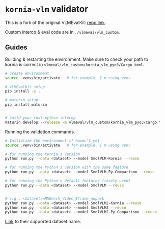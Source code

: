 # `kornia-vlm` validator

This is a fork of the original VLMEvalKit: [repo link](https://github.com/open-compass/VLMEvalKit).

Custom interop & eval code are in `./vlmeval/vlm_custom`.

## Guides

Building & restarting the environment. Make sure to check your path to kornia is correct in `vlmeval/vlm_custom/kornia_vlm_pyo3/Cargo.toml`.
```sh
# create environment
source .venv/bin/activate   # for example, I'm using venv

# VLMEvalKit setup
pip install -e .

# maturin setup
pip install maturin


# build your rust-python interop
maturin develop --release -m vlmeval/vlm_custom/kornia_vlm_pyo3/Cargo.toml
```

Running the validation commands.
```sh
# Initialize the environment if haven't yet
source .venv/bin/activate   # for example, I'm using venv

# for running the Kornia's version
python run.py --data <dataset> --model SmolVLM-Kornia --reuse

# for running the Python's version with the same feature
python run.py --data <dataset> --model SmolVLM-Py-Comparison --reuse

# for running the Python's default features (rarely used)
python run.py --data <dataset> --model SmolVLM --reuse


# e.g., <dataset>=MMBench_Video_8frame_nopack
python run.py --data <dataset> --model SmolVLM2-Kornia --reuse
python run.py --data <dataset> --model SmolVLM2 --reuse
python run.py --data <dataset> --model SmolVLM2-Py-Comparison --reuse
```

[Link](https://aicarrier.feishu.cn/wiki/Qp7wwSzQ9iK1Y6kNUJVcr6zTnPe?table=tblsdEpLieDoCxtb&view=vewa8sGZrY) to their supported dataset name.

